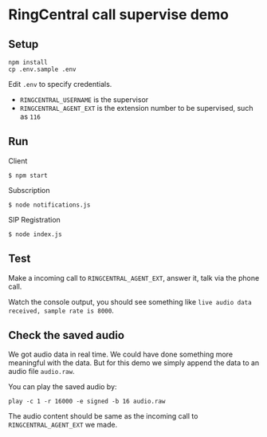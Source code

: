 # RingCentral call supervise demo

## Setup

```
npm install
cp .env.sample .env
```

Edit `.env` to specify credentials.

 - `RINGCENTRAL_USERNAME` is the supervisor
 - `RINGCENTRAL_AGENT_EXT` is the extension number to be supervised, such as `116`


## Run

Client
```
$ npm start
```
Subscription
```
$ node notifications.js
```
SIP Registration
```
$ node index.js
```

## Test

Make a incoming call to `RINGCENTRAL_AGENT_EXT`, answer it, talk via the phone call.

Watch the console output, you should see something like `live audio data received, sample rate is 8000`.


## Check the saved audio

We got audio data in real time. We could have done something more meaningful with the data.
But for this demo we simply append the data to an audio file `audio.raw`.

You can play the saved audio by:

```
play -c 1 -r 16000 -e signed -b 16 audio.raw
```

The audio content should be same as the incoming call to `RINGCENTRAL_AGENT_EXT` we made.
